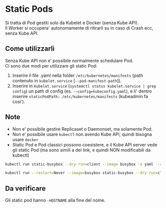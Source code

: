 Static Pods
===========

Si tratta di Pod gestiti solo da Kubelet e Docker (senza Kube API).  
Il Worker si occupera' autonomamente di ritirarli su in caso di Crash ecc, senza Kube API.

Come utilizzarli
----------------

Senza Kube API non e' possibile normalmente schedulare Pod.  
Ci sono due modi per utilizzare gli static Pod:
1. Inserire il file .yaml nella folder `/etc/kubernetes/manifests` (path contenuto in `kubelet.service` [`--pod-manifest-path`]).
2. Inserire in `kubelet.service` (`systemctl status kubelet.service | grep config`) un path di config (es. `--config=kubeconfig.yaml`), e li' dentro inserire `staticPodPath: /etc/kubernetes/manifests` (kubeadmin fa cosi').

Note
----

- Non e' possibile gestire Replicaset o Daemonset, ma solamente Pod.
- Non e' possibile usare `kubectl` non avendo Kube API, quindi bisogna usare `docker`
- Static Pod e Pod classici possono coesistere, e il Kube API server vede gli static Pod (ma sono simili a dei link, e quindi NON modificabili da kubectl)
```bash
kubectl run static-busybox --dry-run=client --image busybox -o yaml --command -- sleep 1000 > /etc/kubernetes/manifests/temp.yaml

kubectl run --restart=Never --image=busybox static-busybox --dry-run=client -o yaml --command -- sleep 1000 > /etc/kubernetes/manifests/static-busybox.yaml
```

Da verificare
-------------

Gli static pod hanno `-HOSTNAME` alla fine del nome.
